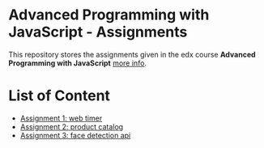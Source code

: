 # Advanced Programming with JavaScript - Assignments

This repository stores the assignments given in the edx course __Advanced Programming with JavaScript__ [more info](https://courses.edx.org/courses/course-v1:Microsoft+DEV234x+1T2018/).

# List of Content

-   [Assignment 1: web timer](./assignment1)
-   [Assignment 2: product catalog](./assignment2)
-   [Assignment 3: face detection api](./assignment3)


